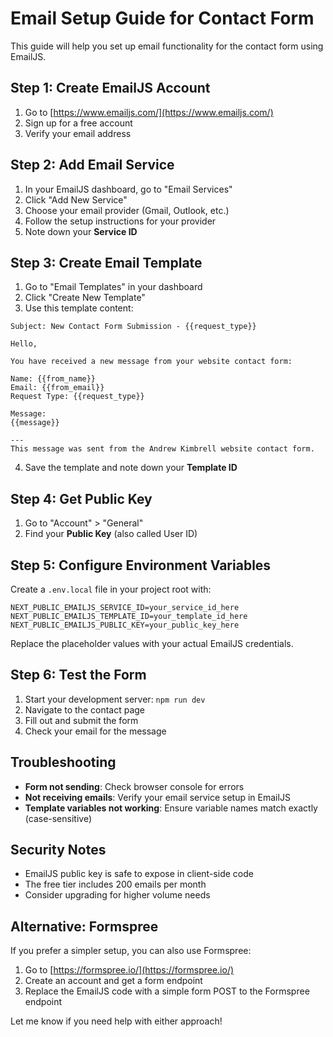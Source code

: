 # Email Setup Guide for Contact Form

This guide will help you set up email functionality for the contact form using EmailJS.

## Step 1: Create EmailJS Account

1. Go to [https://www.emailjs.com/](https://www.emailjs.com/)
2. Sign up for a free account
3. Verify your email address

## Step 2: Add Email Service

1. In your EmailJS dashboard, go to "Email Services"
2. Click "Add New Service"
3. Choose your email provider (Gmail, Outlook, etc.)
4. Follow the setup instructions for your provider
5. Note down your **Service ID**

## Step 3: Create Email Template

1. Go to "Email Templates" in your dashboard
2. Click "Create New Template"
3. Use this template content:

```
Subject: New Contact Form Submission - {{request_type}}

Hello,

You have received a new message from your website contact form:

Name: {{from_name}}
Email: {{from_email}}
Request Type: {{request_type}}

Message:
{{message}}

---
This message was sent from the Andrew Kimbrell website contact form.
```

4. Save the template and note down your **Template ID**

## Step 4: Get Public Key

1. Go to "Account" > "General"
2. Find your **Public Key** (also called User ID)

## Step 5: Configure Environment Variables

Create a `.env.local` file in your project root with:

```
NEXT_PUBLIC_EMAILJS_SERVICE_ID=your_service_id_here
NEXT_PUBLIC_EMAILJS_TEMPLATE_ID=your_template_id_here
NEXT_PUBLIC_EMAILJS_PUBLIC_KEY=your_public_key_here
```

Replace the placeholder values with your actual EmailJS credentials.

## Step 6: Test the Form

1. Start your development server: `npm run dev`
2. Navigate to the contact page
3. Fill out and submit the form
4. Check your email for the message

## Troubleshooting

- **Form not sending**: Check browser console for errors
- **Not receiving emails**: Verify your email service setup in EmailJS
- **Template variables not working**: Ensure variable names match exactly (case-sensitive)

## Security Notes

- EmailJS public key is safe to expose in client-side code
- The free tier includes 200 emails per month
- Consider upgrading for higher volume needs

## Alternative: Formspree

If you prefer a simpler setup, you can also use Formspree:

1. Go to [https://formspree.io/](https://formspree.io/)
2. Create an account and get a form endpoint
3. Replace the EmailJS code with a simple form POST to the Formspree endpoint

Let me know if you need help with either approach! 